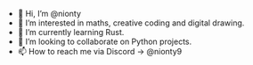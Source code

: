 - 👋 Hi, I’m @nionty
- 👀 I’m interested in maths, creative coding and digital drawing.
- 🌱 I’m currently learning Rust.
- 💞️ I’m looking to collaborate on Python projects.
- 📫 How to reach me via Discord -> @nionty9
